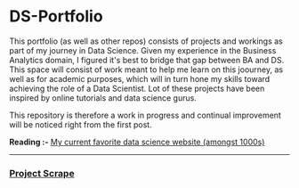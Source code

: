 # DS-Portfolio

This portfolio (as well as other repos) consists of projects and workings as part of my journey in Data Science. Given my experience in the Business Analytics domain, I figured it's best to bridge that gap between BA and DS. This space will consist of work meant to help me learn on this joourney, as well as for academic purposes, which will in turn hone my skills toward achieving the role of a Data Scientist. Lot of these projects have been inspired by online tutorials and data science gurus.

This repository is therefore a work in progress and continual improvement will be noticed right from the first post.

**Reading :-** [My current favorite data science website (amongst 1000s)](https://towardsdatascience.com/)
***
### [Project Scrape](https://github.com/bmk316/scrape)
